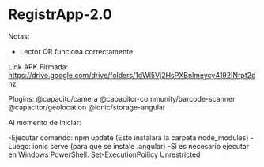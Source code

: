 # RegistrApp-2.0
Notas:
- Lector QR funciona correctamente

Link APK Firmada: https://drive.google.com/drive/folders/1dWl5Vj2HsPXBnlmeycy4192INrpt2dnz 

Plugins:
@capacito/camera
@capacitor-community/barcode-scanner
@capacitor/geolocation
@ionic/storage-angular

Al momento de iniciar:

-Ejecutar comando: npm update (Esto instalará la carpeta node_modules)
-Luego: ionic serve (para que se instale .angular)
-Si es necesario ejecutar en Windows PowerShell: Set-ExecutionPoilicy Unrestricted 
